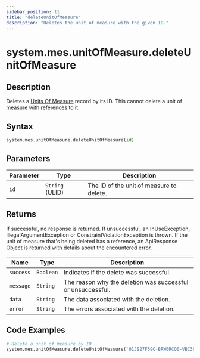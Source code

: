 ```yaml
---
sidebar_position: 11
title: "deleteUnitOfMeasure"
description: "Deletes the unit of measure with the given ID."
---
```


# system.mes.unitOfMeasure.deleteUnitOfMeasure

## Description

Deletes a [Units Of Measure](../../data-model/utility-models/unit-of-measure-model/unit-of-measure) record by its ID.
This cannot delete a unit of measure with references to it.

## Syntax

```python
system.mes.unitOfMeasure.deleteUnitOfMeasure(id)
```

## Parameters

| Parameter | Type            | Description                              |
| --------- | --------------- | ---------------------------------------- |
| `id`      | `String` (ULID) | The ID of the unit of measure to delete. |

## Returns

If successful, no response is returned. If unsuccessful, an InUseException, IllegalArgumentException or ConstraintViolationException is thrown.
If the unit of measure that's being deleted has a reference, an ApiResponse Object is returned with details about the encountered error.

| Name      | Type      | Description                                                 |
| --------- | --------- | ----------------------------------------------------------- |
| `success` | `Boolean` | Indicates if the delete was successful.                     |
| `message` | `String`  | The reason why the deletion was successful or unsuccessful. |
| `data`    | `String`  | The data associated with the deletion.                      |
| `error`   | `String`  | The errors associated with the deletion.                    |

## Code Examples

```python
# Delete a unit of measure by ID
system.mes.unitOfMeasure.deleteUnitOfMeasure('01JS27F59C-BRW0RCQ0-VBC38S4K')
```
